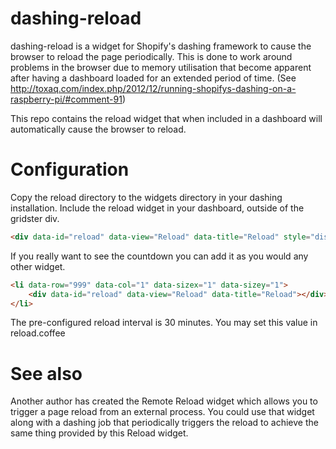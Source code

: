dashing-reload
==============

dashing-reload is a widget for Shopify's dashing framework to cause the
browser to reload the page periodically. This is done to work around
problems in the browser due to memory utilisation that become apparent after having a
dashboard loaded for an extended period of time. (See
http://toxaq.com/index.php/2012/12/running-shopifys-dashing-on-a-raspberry-pi/#comment-91)

This repo contains the reload widget that when included in a dashboard
will automatically cause the browser to reload.

Configuration
=============

Copy the reload directory to the widgets directory in your dashing
installation. Include the reload widget in your dashboard, outside of
the gridster div.

```html
<div data-id="reload" data-view="Reload" data-title="Reload" style="display: none"></div>
```

If you really want to see the countdown you can add it as you would any
other widget.

```html
<li data-row="999" data-col="1" data-sizex="1" data-sizey="1">
    <div data-id="reload" data-view="Reload" data-title="Reload"></div>
</li>
```

The pre-configured reload interval is 30 minutes. You may set this value
in reload.coffee

See also
========

Another author has created the Remote Reload widget which allows you to
trigger a page reload from an external process. You could use that widget
along with a dashing job that periodically triggers the reload to achieve
the same thing provided by this Reload widget.
